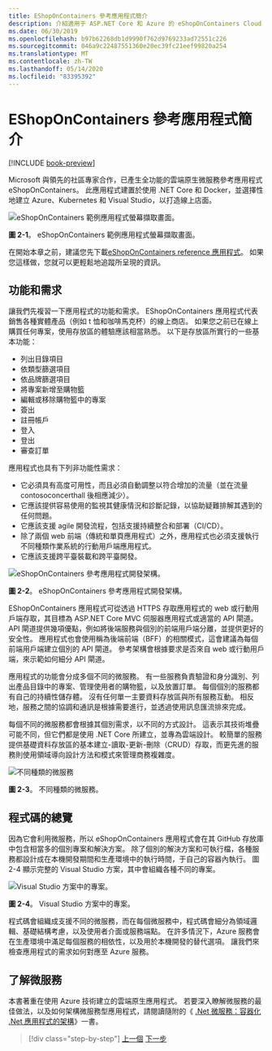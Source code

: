 ```yaml
---
title: EShopOnContainers 參考應用程式簡介
description: 介紹適用于 ASP.NET Core 和 Azure 的 eShopOnContainers Cloud Native 微服務 Reference 應用程式。
ms.date: 06/30/2019
ms.openlocfilehash: b97b62268db1d9990f762d9769233ad72551c226
ms.sourcegitcommit: 046a9c22487551360e20ec39fc21eef99820a254
ms.translationtype: MT
ms.contentlocale: zh-TW
ms.lasthandoff: 05/14/2020
ms.locfileid: "83395392"
---
```

# <a name="introducing-eshoponcontainers-reference-app"></a>EShopOnContainers 參考應用程式簡介

[!INCLUDE [book-preview](../../../includes/book-preview.md)]

Microsoft 與領先的社區專家合作，已產生全功能的雲端原生微服務參考應用程式 eShopOnContainers。 此應用程式建置於使用 .NET Core 和 Docker，並選擇性地建立 Azure、Kubernetes 和 Visual Studio，以打造線上店面。

![eShopOnContainers 範例應用程式螢幕擷取畫面。](./media/eshoponcontainers-sample-app-screenshot.png)

**圖 2-1**。 eShopOnContainers 範例應用程式螢幕擷取畫面。

在開始本章之前，建議您先下載[eShopOnContainers reference 應用程式](https://github.com/dotnet-architecture/eShopOnContainers)。 如果您這樣做，您就可以更輕鬆地追蹤所呈現的資訊。

## <a name="features-and-requirements"></a>功能和需求

讓我們先複習一下應用程式的功能和需求。 EShopOnContainers 應用程式代表銷售各種實體產品（例如 t 恤和咖啡馬克杯）的線上商店。 如果您之前已在線上購買任何專案，使用存放區的體驗應該相當熟悉。 以下是存放區所實行的一些基本功能：

- 列出目錄項目
- 依類型篩選項目
- 依品牌篩選項目
- 將專案新增至購物籃
- 編輯或移除購物籃中的專案
- 簽出
- 註冊帳戶
- 登入
- 登出
- 審查訂單

應用程式也具有下列非功能性需求：

- 它必須具有高度可用性，而且必須自動調整以符合增加的流量（並在流量 contosoconcerthall 後相應減少）。
- 它應該提供容易使用的監視其健康情況和診斷記錄，以協助疑難排解其遇到的任何問題。
- 它應該支援 agile 開發流程，包括支援持續整合和部署（CI/CD）。
- 除了兩個 web 前端（傳統和單頁應用程式）之外，應用程式也必須支援執行不同種類作業系統的行動用戶端應用程式。
- 它應該支援跨平臺裝載和跨平臺開發。

![eShopOnContainers 參考應用程式開發架構。](./media/eshoponcontainers-development-architecture.png)

**圖 2-2**。 eShopOnContainers 參考應用程式開發架構。

EShopOnContainers 應用程式可從透過 HTTPS 存取應用程式的 web 或行動用戶端存取，其目標為 ASP.NET Core MVC 伺服器應用程式或適當的 API 閘道。 API 閘道提供幾項優點，例如將後端服務與個別的前端用戶端分離，並提供更好的安全性。 應用程式也會使用稱為後端前端（BFF）的相關模式，這會建議為每個前端用戶端建立個別的 API 閘道。 參考架構會根據要求是否來自 web 或行動用戶端，來示範如何細分 API 閘道。

應用程式的功能會分成多個不同的微服務。 有一些服務負責驗證和身分識別、列出產品目錄中的專案、管理使用者的購物籃，以及放置訂單。 每個個別的服務都有自己的持續性儲存體。 沒有任何單一主要資料存放區與所有服務互動。 相反地，服務之間的協調和通訊是根據需要進行，並透過使用訊息匯流排來完成。

每個不同的微服務都會根據其個別需求，以不同的方式設計。 這表示其技術堆疊可能不同，但它們都是使用 .NET Core 所建立，並專為雲端設計。 較簡單的服務提供基礎資料存放區的基本建立-讀取-更新-刪除（CRUD）存取，而更先進的服務則使用領域導向設計方法和模式來管理商務複雜度。

![不同種類的微服務](./media/different-kinds-of-microservices.png)

**圖 2-3**。 不同種類的微服務。

## <a name="overview-of-the-code"></a>程式碼的總覽

因為它會利用微服務，所以 eShopOnContainers 應用程式會在其 GitHub 存放庫中包含相當多的個別專案和解決方案。 除了個別的解決方案和可執行檔，各種服務都設計成在本機開發期間和生產環境中的執行時間，于自己的容器內執行。 圖2-4 顯示完整的 Visual Studio 方案，其中會組織各種不同的專案。

![Visual Studio 方案中的專案。](./media/projects-in-visual-studio-solution.png)

**圖 2-4**。 Visual Studio 方案中的專案。

程式碼會組織成支援不同的微服務，而在每個微服務中，程式碼會細分為領域邏輯、基礎結構考慮，以及使用者介面或服務端點。 在許多情況下，Azure 服務會在生產環境中滿足每個服務的相依性，以及用於本機開發的替代選項。 讓我們來檢查應用程式的需求如何對應至 Azure 服務。

## <a name="understanding-microservices"></a>了解微服務

本書著重在使用 Azure 技術建立的雲端原生應用程式。 若要深入瞭解微服務的最佳做法，以及如何架構微服務型應用程式，請閱讀隨附的《 [.Net 微服務：容器化 .Net 應用程式的架構](https://dotnet.microsoft.com/download/thank-you/microservices-architecture-ebook)》一書。

>[!div class="step-by-step"]
>[上一個](candidate-apps.md) 
>[下一步](map-eshoponcontainers-azure-services.md)
